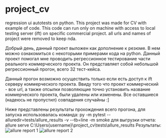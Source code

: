 # project_cv
regression ui autotests on python.
This project was made for CV with example of code. This code can run only on machine with access to local testing server (ift) on specific commercial project.
all urls and names of project were removed to keep nda.

Добрый день, данный проект выложен как дополнение к резюме. В нем можно ознакомиться с некоторыми примерами кода на python.
Данный проект помогал мне проводить регрессионное тестирование части реального коммерческого проекта.
Он представляет собой небольшой регрессионный прогон, всего 32 тест-кейса.

Данный прогон возможно осуществить только если есть доступ к ift cерверу коммерческого проекта.
Ввиду того что проект коммерческий - все url, а также отсылки позволяющие точно установить название коммерческого проекта, были удалены или изменены. Все оставшиеся (надеюсь не пропустил) совпадения случайны :]

Ниже представлены результаты прохождения всего прогона, для запуска использовалась команда:
py -m pytest --alluredir=tests/allure_results -v --tb=line -m smoke
для выгрузки отчета:
allure serve C:\Users\{username}\project_cv\tests\allure_results
Результаты:
![allure report 1](https://github.com/Nab0o/projectT/blob/main/allure%20report%201.jpg "allure report 1")
![allure report 2](https://github.com/Nab0o/projectT/blob/main/allure%20report%202.jpg "allure report 2")
